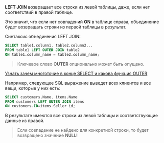 **LEFT JOIN** возвращает все строки из левой таблицы, даже, если нет соответствий в правой таблице.

Это значит, что если нет совпадений **ON** в таблице справа, объединение будет возвращать строки из первой таблицы в результат.

Синтаксис объединения LEFT JOIN:
```sql  
SELECT table1.column1, table2.column2...  
FROM table1 LEFT OUTER JOIN table2  
ON table1.column_name = table2.column_name;  
```  
> Ключевое слово **OUTER** опционально может быть опущено.

<ins>Узнать зачем многоточие в конце SELECT и какова функция OUTER</ins>

Например, следующее SQL выражение выведет всех клиентов и все вещи, которые у них есть:
```sql  
SELECT customers.Name, items.Name  
FROM customers LEFT OUTER JOIN items  
ON customers.ID=items.Seller_id;  
```  

В результате имеются все строки из левой таблицы и соответствующие данные из правой.

> Если совпадение не найдено для конкретной строки, то будет возвращено значение **NULL**!
